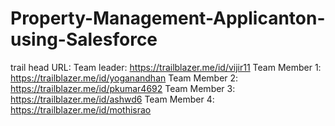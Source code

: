 # Property-Management-Applicanton-using-Salesforce
trail head URL:
Team leader: https://trailblazer.me/id/vijir11
Team Member 1: https://trailblazer.me/id/yoganandhan
Team Member 2: https://trailblazer.me/id/pkumar4692
Team Member 3: https://trailblazer.me/id/ashwd6
Team Member 4: https://trailblazer.me/id/mothisrao  
